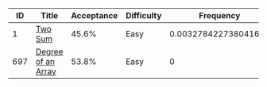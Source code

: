 |ID|Title|Acceptance|Difficulty|Frequency|
|----|-----|----|---|---|
|1|[Two Sum]( https://leetcode.com/problems/two-sum)|45.6%|Easy|0.003278422738041615|
|697|[Degree of an Array]( https://leetcode.com/problems/degree-of-an-array)|53.8%|Easy|0|
